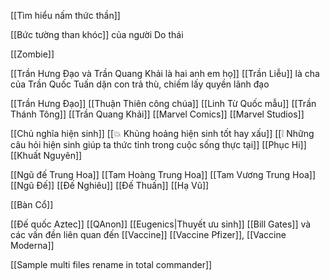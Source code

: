 
[[Tìm hiểu nấm thức thần]]

[[Bức tường than khóc]] của người Do thái

[[Zombie]]

[[Trần Hưng Đạo và Trần Quang Khải là hai anh em họ]]
[[Trần Liễu]] là cha của Trần Quốc Tuấn dặn con trả thù, chiếm lấy quyền lãnh đạo

[[Trần Hưng Đạo]]
[[Thuận Thiên công chúa]]
[[Linh Từ Quốc mẫu]]
[[Trần Thánh Tông]]
[[Trần Quang Khải]]
[[Marvel Comics]]
[[Marvel Studios]]

[[Chủ nghĩa hiện sinh]]
[[💥 Khủng hoảng hiện sinh tốt hay xấu]]
[[❕ Những câu hỏi hiện sinh giúp ta thức tỉnh trong cuộc sống thực tại]]
[[Phục Hi]]
[[Khuất Nguyên]]

[[Ngũ đế Trung Hoa]]
[[Tam Hoàng Trung Hoa]]
[[Tam Vương Trung Hoa]]
[[Ngũ Đế]]
[[Đế Nghiêu]]
[[Đế Thuấn]]
[[Hạ Vũ]]

[[Bàn Cổ]]

[[Đế quốc Aztec]]
[[QAnon]]
[[Eugenics|Thuyết ưu sinh]]
[[Bill Gates]] và các vấn đền liên quan đến [[Vaccine]] [[Vaccine Pfizer]], [[Vaccine Moderna]]

[[Sample multi files rename in total commander]]
